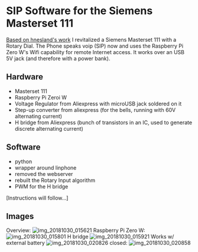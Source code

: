 # SIP Software for the Siemens Masterset 111

[Based on hnesland's work](https://github.com/hnesland/aselektriskbureau) I revitalized a Siemens Masterset 111 with a Rotary Dial. The Phone speaks voip (SIP) now and uses the Raspberry Pi Zero W's Wifi capability for remote Internet access.
It works over an USB 5V jack (and therefore with a power bank).

## Hardware
* Masterset 111
* Raspberry Pi Zeroi W
* Voltage Regulator from Aliexpress with microUSB jack soldered on it
* Step-up converter from aliexpress (for the bells, running with 60V alternating current)
* H bridge from Aliexpress (bunch of transistors in an IC, used to generate discrete alternating current)

## Software
* python
* wrapper around linphone
* removed the webserver
* rebuilt the Rotary Input algorithm
* PWM for the H bridge

[Instructions will follow...]

## Images
Overview:
![img_20181030_015621](https://user-images.githubusercontent.com/20602537/47710689-b3a24880-dc33-11e8-867e-719c4c82b0e0.jpg)
Raspberry Pi Zero W:
![img_20181030_015801](https://user-images.githubusercontent.com/20602537/47710690-b3a24880-dc33-11e8-9f04-9c47cc0a335e.jpg)
H bridge
![img_20181030_015921](https://user-images.githubusercontent.com/20602537/47710692-b3a24880-dc33-11e8-8630-ab7a18492de9.jpg)
Works w/ external battery
![img_20181030_020826](https://user-images.githubusercontent.com/20602537/47710694-b3a24880-dc33-11e8-8215-7097cb5790c7.jpg)
closed:
![img_20181030_020858](https://user-images.githubusercontent.com/20602537/47710696-b43adf00-dc33-11e8-839a-c810a3492af2.jpg)
